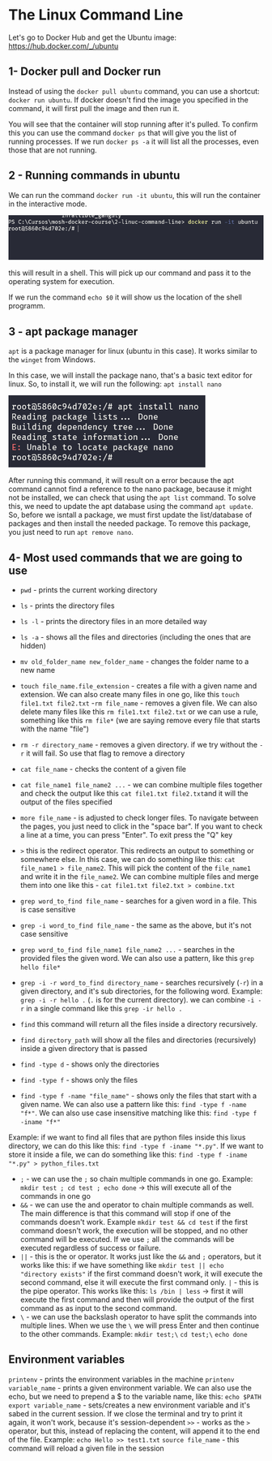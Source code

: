 # The Linux Command Line

Let's go to Docker Hub and get the Ubuntu image:
https://hub.docker.com/_/ubuntu

## 1- Docker pull and Docker run

Instead of using the `docker pull ubuntu` command, you can use a shortcut: `docker run ubuntu`.
If docker doesn't find the image you specified in the command, it will first pull the image and then run it.

You will see that the container will stop running after it's pulled. To confirm this you can use the command `docker ps` that will give you the list of running processes.
If we run `docker ps -a` it will list all the processes, even those that are not running.

## 2 - Running commands in ubuntu

We can run the command `docker run -it ubuntu`, this will run the container in the interactive mode.

![docker shell mode](images/1-docker-shell.png)

this will result in a shell. This will pick up our command and pass it to the operating system for execution.

If we run the command `echo $0` it will show us the location of the shell programm.

## 3 - apt package manager

`apt` is a package manager for linux (ubuntu in this case). It works similar to the `winget` from Windows.

In this case, we will install the package nano, that's a basic text editor for linux. So, to install it, we will run the following: `apt install nano`

![apt install error](images/2-apt-install-error.png)

After running this command, it will result on a error because the apt command cannot find a reference to the nano package, because it might not be installed, we can check that using the `apt list` command.
To solve this, we need to update the apt database using the command `apt update`.
So, before we isntall a package, we must first update the list/database of packages and then install the needed package.
To remove this package, you just need to run `apt remove nano`.

## 4- Most used commands that we are going to use

- `pwd` - prints the current working directory
- `ls` - prints the directory files
- `ls -l` - prints the directory files in an more detailed way
- `ls -a` - shows all the files and directories (including the ones that are hidden)
- `mv old_folder_name new_folder_name` - changes the folder name to a new name
- `touch file_name.file_extension` - creates a file with a given name and extension. We can also create many files in one go, like this `touch file1.txt file2.txt` -`rm file_name` - removes a given file. We can also delete many files like this `rm file1.txt file2.txt` or we can use a rule, something like this `rm file*` (we are saying remove every file that starts with the name "file")
- `rm -r directory_name` - removes a given directory. if we try without the `-r` it will fail. So use that flag to remove a directory
- `cat file_name` - checks the content of a given file
- `cat file_name1 file_name2 ...` - we can combine multiple files together and check the output like this `cat file1.txt file2.txt`and it will the output of the files specified
- `more file_name` - is adjusted to check longer files. To navigate between the pages, you just need to click in the "space bar". If you want to check a line at a time, you can press "Enter". To exit press the "Q" key
- `>` this is the redirect operator. This redirects an output to something or somewhere else. In this case, we can do something like this: `cat file_name1 > file_name2`. This will pick the content of the `file_name1` and write it in the `file_name2`. We can combine multiple files and merge them into one like this - `cat file1.txt file2.txt > combine.txt`
- `grep word_to_find file_name` - searches for a given word in a file. This is case sensitive
- `grep -i word_to_find file_name` - the same as the above, but it's not case sensitive
- `grep word_to_find file_name1 file_name2 ...` - searches in the provided files the given word. We can also use a pattern, like this `grep hello file*`
- `grep -i -r word_to_find directory_name` - searches recursively (`-r`) in a given directory, and it's sub directories, for the following word. Example: `grep -i -r hello .` (`.` is for the current directory). we can combine `-i -r` in a single command like this `grep -ir hello .`

- `find` this command will return all the files inside a directory recursively.
- `find directory_path` will show all the files and directories (recursively) inside a given directory that is passed
- `find -type d` - shows only the directories
- `find -type f` - shows only the files
- `find -type f -name "file_name"` - shows only the files that start with a given name. We can also use a pattern like this: `find -type f -name "f*"`. We can also use case insensitive matching like this: `find -type f -iname "f*"`

Example: if we want to find all files that are python files inside this lixus directory, we can do this like this: `find -type f -iname "*.py"`. If we want to store it inside a file, we can do something like this: `find -type f -iname "*.py" > python_files.txt`

- `;` - we can use the `;` so chain multiple commands in one go. Example: `mkdir test ; cd test ; echo done` -> this will execute all of the commands in one go
- `&&` - we can use the and operator to chain multiple commands as well. The main difference is that this command will stop if one of the commands doesn't work. Example `mkdir test && cd test` if the first command doesn't work, the execution will be stopped, and no other command will be executed. If we use `;` all the commands will be executed regardless of success or failure.
- `||` - this is the or operator. It works just like the `&&` and `;` operators, but it works like this:
  if we have something like `mkdir test || echo "directory exists"` if the first command doesn't work, it will execute the second command, else it will execute the first command only.
  `|` - this is the pipe operator. This works like this: `ls /bin | less` -> first it will execute the first command and then will provide the output of the first command as as input to the second command.
- `\` - we can use the backslash operator to have split the commands into multiple lines. When we use the `\` we will press Enter and then continue to the other commands. Example:
  `mkdir test;\`
  `cd test;\`
  `echo done`

## Environment variables

`printenv` - prints the environment variables in the machine
`printenv variable_name` - prints a given environment variable. We can also use the echo, but we need to prepend a $ to the variable name, like this: `echo $PATH`
`export variable_name` - sets/creates a new environment variable and it's sabed in the current session. If we close the terminal and try to print it again, it won't work, because it's session-dependent
`>>` - works as the `>` operator, but this, instead of replacing the content, will append it to the end of the file. Example: `echo Hello >> test1.txt`
`source file_name` - this command will reload a given file in the session
